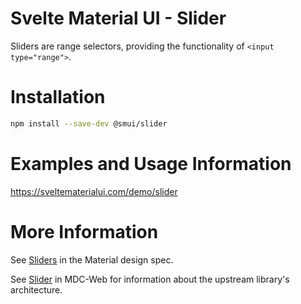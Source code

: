 # Svelte Material UI - Slider

Sliders are range selectors, providing the functionality of `<input type="range">`.

# Installation

```sh
npm install --save-dev @smui/slider
```

# Examples and Usage Information

https://sveltematerialui.com/demo/slider

# More Information

See [Sliders](https://material.io/components/sliders) in the Material design spec.

See [Slider](https://github.com/material-components/material-components-web/tree/v13.0.0/packages/mdc-slider) in MDC-Web for information about the upstream library's architecture.
